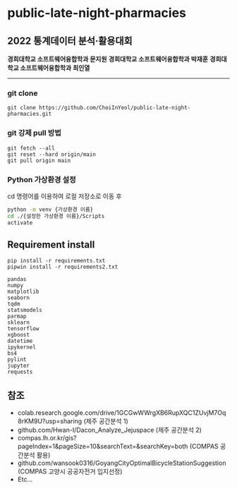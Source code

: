 # public-late-night-pharmacies

## 2022 통계데이터 분석·활용대회

**경희대학교 소프트웨어융합학과 문지원**
**경희대학교 소프트웨어융합학과 박재훈**
**경희대학교 소프트웨어융합학과 최인열**

---

### git clone

```git
git clone https://github.com/ChoiInYeol/public-late-night-pharmacies.git
```

### git 강제 pull 방법

```git
git fetch --all
git reset --hard origin/main
git pull origin main
```

### Python 가상환경 설정

cd 명령어를 이용하여 로컬 저장소로 이동 후

```bash
python -m venv {가상환경 이름}
cd ./{설정한 가상환경 이름}/Scripts
activate
```

## Requirement install

```shell
pip install -r requirements.txt
pipwin install -r requirements2.txt
```

```plain text
pandas
numpy
matplotlib
seaborn
tqdm
statsmodels
parmap
sklearn
tensorflow
xgboost
datetime
ipykernel
bs4
pylint
jupyter
requests
```

## 참조

- colab.research.google.com/drive/1GCGwWWrgXB6RupXQC1ZUvjM7Oq8rKM9U?usp=sharing (제주 공간분석 1)
- github.com/Hwan-I/Dacon_Analyze_Jejuspace (제주 공간분석 2)
- compas.lh.or.kr/gis?pageIndex=1&pageSize=10&searchText=&searchKey=both (COMPAS 공간분석 활용)
- github.com/wansook0316/GoyangCityOptimalBicycleStationSuggestion (COMPAS 고양시 공공자전거 입지선정)
- Etc...

